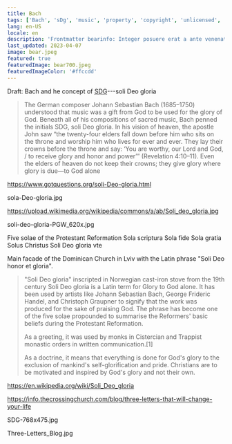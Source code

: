 ```yaml
---
title: Bach
tags: ['Bach', 'sDg', 'music', 'property', 'copyright', 'unlicensed', 'public domain']
lang: en-US
locale: en
description: 'Frontmatter bearinfo: Integer posuere erat a ante venenatis dapibus posuere velit aliquet.'
last_updated: 2023-04-07
image: bear.jpeg
featured: true
featuredImage: bear700.jpeg
featuredImageColor: '#ffccdd'
---
```


<p class="lead">Draft: Bach and he concept of <abbr title="soli Deo gloria">SDG</abbr>---soli Deo gloria</p>

> The German composer Johann Sebastian Bach (1685–1750) understood that music was a gift from God to be used for the glory of God. Beneath all of his compositions of sacred music, Bach penned the initials SDG, soli Deo gloria. In his vision of heaven, the apostle John saw “the twenty-four elders fall down before him who sits on the throne and worship him who lives for ever and ever. They lay their crowns before the throne and say: ‘You are worthy, our Lord and God, / to receive glory and honor and power’” (Revelation 4:10–11). Even the elders of heaven do not keep their crowns; they give glory where glory is due—to God alone

https://www.gotquestions.org/soli-Deo-gloria.html

sola-Deo-gloria.jpg


https://upload.wikimedia.org/wikipedia/commons/a/ab/Soli_deo_gloria.jpg

soli-deo-gloria-PGW_620x.jpg


Five solae of the
Protestant Reformation
Sola scriptura
Sola fide
Sola gratia
Solus Christus
Soli Deo gloria
vte


Main facade of the Dominican Church in Lviv with the Latin phrase "Soli Deo honor et gloria".

> "Soli Deo gloria" inscripted in Norwegian cast-iron stove from the 19th century
> Soli Deo gloria is a Latin term for Glory to God alone. It has been used by artists like Johann Sebastian Bach, George Frideric Handel, and Christoph Graupner to signify that the work was produced for the sake of praising God. The phrase has become one of the five solae propounded to summarise the Reformers' basic beliefs during the Protestant Reformation.
> 
> As a greeting, it was used by monks in Cistercian and Trappist monastic orders in written communication.[1]
> 
> As a doctrine, it means that everything is done for God's glory to the exclusion of mankind's self-glorification and pride. Christians are to be motivated and inspired by God's glory and not their own.

https://en.wikipedia.org/wiki/Soli_Deo_gloria

https://info.thecrossingchurch.com/blog/three-letters-that-will-change-your-life

SDG-768x475.jpg

Three-Letters_Blog.jpg